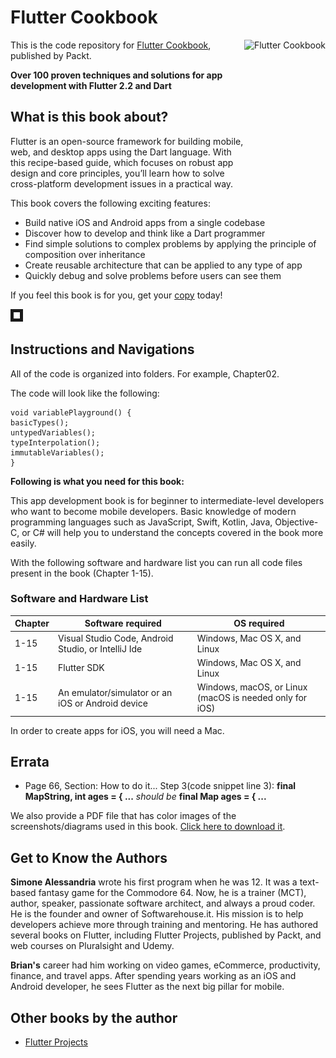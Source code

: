 # Flutter Cookbook

<a href="https://www.packtpub.com/product/google-flutter-2-cookbook/9781838823382?utm_source=github&utm_medium=repository&utm_campaign=9781838823382"><img src="https://github.com/PacktPublishing/Flutter-Cookbook/blob/master/Cover%20image.png" alt="Flutter Cookbook" height="256px" align="right"></a>

This is the code repository for [Flutter Cookbook](https://www.packtpub.com/product/google-flutter-2-cookbook/9781838823382?utm_source=github&utm_medium=repository&utm_campaign=9781838823382), published by Packt.

**Over 100 proven techniques and solutions for app development with Flutter 2.2 and Dart**

## What is this book about?
Flutter is an open-source framework for building mobile, web, and desktop apps using the Dart language. With this recipe-based guide, which focuses on robust app design and core principles, you’ll learn how to solve cross-platform development issues in a practical way.

This book covers the following exciting features: 
* Build native iOS and Android apps from a single codebase
* Discover how to develop and think like a Dart programmer
* Find simple solutions to complex problems by applying the principle of composition over inheritance
* Create reusable architecture that can be applied to any type of app
* Quickly debug and solve problems before users can see them

If you feel this book is for you, get your [copy](https://www.amazon.com/dp/1838823387) today!

<a href="https://www.packtpub.com/?utm_source=github&utm_medium=banner&utm_campaign=GitHubBanner"><img src="https://raw.githubusercontent.com/PacktPublishing/GitHub/master/GitHub.png" 
alt="https://www.packtpub.com/" border="5" /></a>


## Instructions and Navigations
All of the code is organized into folders. For example, Chapter02.

The code will look like the following:
```
void variablePlayground() {
basicTypes();
untypedVariables();
typeInterpolation();
immutableVariables();
}
```

**Following is what you need for this book:**

This app development book is for beginner to intermediate-level developers who want to become mobile developers. Basic knowledge of modern programming languages such as JavaScript, Swift, Kotlin, Java, Objective-C, or C# will help you to understand the concepts covered in the book more easily.

With the following software and hardware list you can run all code files present in the book (Chapter 1-15).

### Software and Hardware List

| Chapter  | Software required                                     | OS required                                             |
| -------- | ------------------------------------------------------| --------------------------------------------------------|
| 1-15     | Visual Studio Code, Android Studio, or IntelliJ Ide   | Windows, Mac OS X, and Linux                            |
| 1-15     | Flutter SDK                                           | Windows, Mac OS X, and Linux                            |
| 1-15     | An emulator/simulator or an iOS or Android device     | Windows, macOS, or Linux (macOS is needed only for iOS) |

In order to create apps for iOS, you will need a Mac.

## Errata
* Page 66, Section: How to do it... Step 3(code snippet line 3): **final MapString, int ages = { ...** _should be_ **final Map ages = { ...**



We also provide a PDF file that has color images of the screenshots/diagrams used in this book. [Click here to download it](https://static.packt-cdn.com/downloads/9781838823382_ColorImages.pdf).


## Get to Know the Authors
**Simone Alessandria**
wrote his first program when he was 12. It was a text-based fantasy game for the Commodore 64. Now, he is a trainer (MCT), author, speaker, passionate software architect, and always a proud coder. He is the founder and owner of Softwarehouse.it. His mission is to help developers achieve more through training and mentoring. He has authored several books on Flutter, including Flutter Projects, published by Packt, and web courses on Pluralsight and Udemy.

**Brian's**
career had him working on video games, eCommerce, productivity, finance, and travel apps. After spending years working as an iOS and Android developer, he sees Flutter as the next big pillar for mobile.


## Other books by the author
* [Flutter Projects](https://www.packtpub.com/product/flutter-projects/9781838647773?utm_source=github&utm_medium=repository&utm_campaign=9781838647773)



